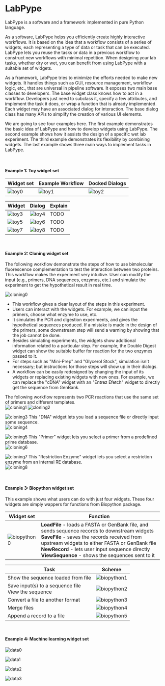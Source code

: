 # LabPype
LabPype is a software and a framework implemented in pure Python language.

As a software, LabPype helps you efficiently create highly interactive workflows. It is based on the idea that a workflow consists of a series of widgets, each representing a type of data or task that can be executed. LabPype lets you reuse the tasks or data in a previous workflow to construct new workflows with minimal repetition. When designing your lab tasks, whether dry or wet, you can benefit from using LabPype with a suitable set of widgets. 

As a framework, LabPype tries to minimize the efforts needed to make new widgets. It handles things such as GUI, resource management, workflow logic, etc., that are universal in pipeline software. It exposes two main base classes to developers. The base widget class knows how to act in a workflow. Developers just need to subclass it, specify a few attributes, and implement the task it does, or wrap a function that is already implemented. Each widget may have an associated dialog for interaction. The base dialog class has many APIs to simplify the creation of various UI elements.

We are going to see four examples here. The first example demonstrates the basic idea of LabPype and how to develop widgets using LabPype. The second example shows how it assists the design of a specific wet lab experiment. The third example demonstrates its flexibility by combining widgets. The last example shows three main ways to implement tasks in LabPype.

<br>

#### Example 1: Toy widget set

| Widget set | Example Workflow | Docked Dialogs |
| --- | --- | --- |
| ![toy0](assets/img/toy/0.png) | ![toy1](assets/img/toy/1.png) | ![toy2](assets/img/toy/2.png) |

| Widget | Dialog | Explain |
| --- | --- | --- |
| ![toy3](assets/img/toy/3.png) | ![toy4](assets/img/toy/4.png) | TODO |
| ![toy5](assets/img/toy/5.png) | ![toy6](assets/img/toy/6.png) | TODO |
| ![toy7](assets/img/toy/7.png) | ![toy8](assets/img/toy/8.png) | TODO |

<br>

#### Example 2: Cloning widget set
The following workflow demonstrate the steps of how to use bimolecular fluorescence complementation to test the interaction between two proteins. This workflow makes the experiment very intuitive. User can modify the input (e.g., primers, DNA sequences, enzymes, etc.) and simulate the experiment to get the hypothetical result in real time.

![cloning0](assets/img/cloning/0.png)

* This workflow gives a clear layout of the steps in this experiment.
* Users can interact with the widgets. For example, we can input the primers, choose what enzyme to use, etc.
* It simulates the PCR and digestion experiments, and gives the hypothetical sequences produced. If a mistake is made in the design of the primers, some downstream step will send a warning by showing that the job cannot be done.
* Besides simulating experiments, the widgets show additional information related to a particular step. For example, the Double Digest widget can show the suitable buffer for reaction for the two enzymes passed to it.
* For steps such as "Mini-Prep" and "Glycerol Stock", simulation isn't necessary; but instructions for those steps will show up in their dialogs.
* A workflow can be easily redesigned by changing the input of its widgets or replacing existing widgets with new ones. For example, we can replace the "cDNA" widget with an "Entrez Efetch" widget to directly get the sequence from GenBank.

The following workflow represents two PCR reactions that use the same set of primers and different templates.  
![cloning1](assets/img/cloning/1.png)
![cloning2](assets/img/cloning/2.png)

![cloning3](assets/img/cloning/3.png) This "DNA" widget lets you load a sequence file or directly input some sequence.  
![cloning4](assets/img/cloning/4.png)

![cloning5](assets/img/cloning/5.png) This "Primer" widget lets you select a primer from a predefined prime database.  
![cloning6](assets/img/cloning/6.png)

![cloning7](assets/img/cloning/7.png) This "Restriction Enzyme" widget lets you select a restriction enzyme from an internal RE database.  
![cloning8](assets/img/cloning/8.png)

<br>

#### Example 3: Biopython widget set
This example shows what users can do with just four widgets. These four widgets are simply wappers for functions from Biopython package.

| Widget set | Function |
| --- | --- |
| ![biopython0](assets/img/biopython/0.png) | **LoadFile** - loads a FASTA or GenBank file, and sends sequence records to downstream widgets<br>**SaveFile** - saves the records received from upstream widgets to either FASTA or GenBank file<br>**NewRecord** - lets user input sequence directly<br>**ViewSequence** - shows the sequences sent to it |

| Task | Scheme |
| --- | --- |
| Show the sequence loaded from file | ![biopython1](assets/img/biopython/1.png) |
| Save input(s) to a sequence file<br>View the sequence | ![biopython2](assets/img/biopython/2.png) |
| Convert a file to another format | ![biopython3](assets/img/biopython/3.png) |
| Merge files | ![biopython4](assets/img/biopython/4.png) |
| Append a record to a file | ![biopython5](assets/img/biopython/5.png) |

<br>

#### Example 4: Machine learning widget set

![data0](assets/img/data/0.png)

![data1](assets/img/data/1.png)

![data2](assets/img/data/2.png)

![data3](assets/img/data/3.png)
